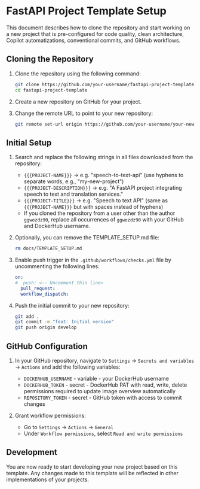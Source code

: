 # FastAPI Project Template Setup

This document describes how to clone the repository and start working on a new project that is pre-configured for code quality, clean architecture, Copilot automatizations, conventional commits, and GitHub workflows.

## Cloning the Repository

1. Clone the repository using the following command:

    ```bash
    git clone https://github.com/your-username/fastapi-project-template.git
    cd fastapi-project-template
    ```

2. Create a new repository on GitHub for your project.

3. Change the remote URL to point to your new repository:

    ```bash
    git remote set-url origin https://github.com/your-username/your-new-repo.git
    ```

## Initial Setup

1. Search and replace the following strings in all files downloaded from the repository:
    - `{{{PROJECT-NAME}}}` -> e.g. "speech-to-text-api" (use hyphens to separate words, e.g., "my-new-project")
    - `{{{PROJECT-DESCRIPTION}}}` -> e.g. "A FastAPI project integrating speech to text and translation services."
    - `{{{PROJECT-TITLE}}}` -> e.g. "Speech to text API" (same as `{{{PROJECT-NAME}}}` but with spaces instead of hyphens)
    - If you cloned the repository from a user other than the author `ggwozdz90`, replace all occurrences of `ggwozdz90` with your GitHub and DockerHub username.

2. Optionally, you can remove the TEMPLATE_SETUP.md file:

    ```bash
    rm docs/TEMPLATE_SETUP.md
    ```

3. Enable push trigger in the `.github/workflows/checks.yml` file by uncommenting the following lines:

    ```yaml
    on:
    #  push: <-- Uncomment this line>
      pull_request:
      workflow_dispatch:
    ```

4. Push the initial commit to your new repository:

    ```bash
    git add .
    git commit -m "feat: Initial version"
    git push origin develop
    ```

## GitHub Configuration

1. In your GitHub repository, navigate to `Settings` -> `Secrets and variables` -> `Actions` and add the following variables:
    - `DOCKERHUB_USERNAME` - variable - your DockerHub username
    - `DOCKERHUB_TOKEN` - secret - DockerHub PAT with read, write, delete permissions required to update image overview automatically
    - `REPOSITORY_TOKEN` - secret - GitHub token with access to commit changes

2. Grant workflow permissions:
    - Go to `Settings` -> `Actions` -> `General`
    - Under `Workflow permissions`, select `Read and write permissions`

## Development

You are now ready to start developing your new project based on this template. Any changes made to this template will be reflected in other implementations of your projects.
